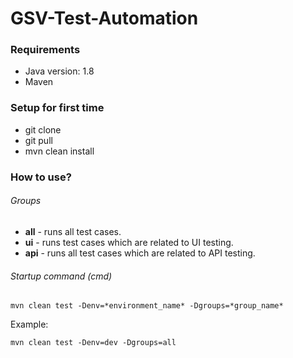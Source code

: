 # GSV-Test-Automation #


### Requirements ###

* Java version: 1.8
* Maven

### Setup for first time ###

* git clone
* git pull
* mvn clean install

### How to use? ###

###### Groups

* **all** - runs all test cases.
* **ui** - runs test cases which are related to UI testing.
* **api** - runs all test cases which are related to API testing.

###### Startup command (cmd)

```
mvn clean test -Denv=*environment_name* -Dgroups=*group_name*
```
Example:
```
mvn clean test -Denv=dev -Dgroups=all
```
